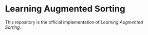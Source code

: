 
# Learning Augmented Sorting
This repository is the official implementation of *Learning Augmented Sorting*.